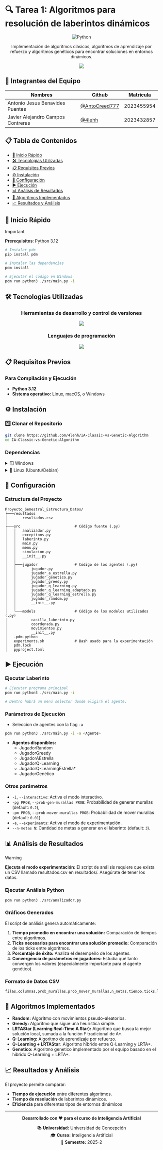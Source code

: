 # 🔍 Tarea 1: Algoritmos para resolución de laberintos dinámicos

<div align="center">

![Python](https://img.shields.io/badge/Python-3776AB?style=for-the-badge&logo=python&logoColor=white)

Implementación de algoritmos clásicos, algoritmos de aprendizaje por refuerzo y algoritmos genéticos para encontrar soluciones en entornos dinámicos.

<div align="center">
    <a href="./docs/Informe.pdf" target="_blank">
    <img src="https://img.shields.io/badge/📥_Descargar-PDF-red?style=for-the-badge" />
    </a>
</div>

</div>

## 👥 Integrantes del Equipo

| Nombres | Github | Matrícula |
|---------|--------|-----------|
|Antonio Jesus Benavides Puentes|[@AntoCreed777](https://github.com/AntoCreed777) | 2023455954 |
| Javier Alejandro Campos Contreras | [@4lehh](https://github.com/4lehh) | 2023432857 |

## 📋 Tabla de Contenidos
- [🚀 Inicio Rápido](#inicio-rapido)
- [🛠️ Tecnologías Utilizadas](#tecnologias-utilizadas)
- [📋 Requisitos Previos](#requisitos-previos)
- [⚙️ Instalación](#instalacion)
- [🔧 Configuración](#configuracion)
- [▶️ Ejecución](#ejecucion)
- [📊 Análisis de Resultados](#analisis-de-resultados)
- [🚀 Algoritmos Implementados](#algoritmos-implementados)
- [📈 Resultados y Análisis](#resultados-y-analisis)


## 🚀 Inicio Rápido

> [!IMPORTANT]
> **Prerequisitos**: Python 3.12

```bash
# Instalar pdm
pip install pdm

# Instalar las dependencias 
pdm install

# Ejecutar el código en Windows
pdm run python3 ./src/main.py -i
```

## 🛠️ Tecnologías Utilizadas

<div align="center">

### Herramientas de desarrollo y control de versiones
<a href="https://skillicons.dev">
  <img src="https://skillicons.dev/icons?i=git,github,vscode&perline=5" />
</a>

### Lenguajes de programación
<a href="https://skillicons.dev">
  <img src="https://skillicons.dev/icons?i=python&perline=5" />
</a>

</div>

## 📋 Requisitos Previos

### Para Compilación y Ejecución
- **Python 3.12**
- **Sistema operativo:** Linux, macOS, o Windows

## ⚙️ Instalación

### 1️⃣ Clonar el Repositorio

```bash
git clone https://github.com/4lehh/IA-Classic-vs-Genetic-Algorithm
cd IA-Classic-vs-Genetic-Algorithm
```

### Dependencias

<details>
<summary>🪟 Windows</summary>

```bash
# En WSL (Ubuntu)
pip install pdm         # Usaremos pdm para manejar las dependencias
pdm install             # Instalará las dependencias necesarias
```

</details>
<details>
<summary>🐧 Linux (Ubuntu/Debian)</summary>

```bash
# Instalar Python y pip
sudo apt update
sudo apt install -y python3 python3-pip

# Instalar PDM
pip3 install pdm

# Ya dentro de la carpeta del proyecto
pdm install
```
</details>

## 🔧 Configuración

### Estructura del Proyecto

```
Proyecto_Semestral_Estructura_Datos/
├───resultados
│       resultados.csv
│
├───src                         # Código fuente (.py)
│   │   analizador.py
│   │   exceptions.py
│   │   laberinto.py
│   │   main.py
│   │   menu.py
│   │   simulacion.py
│   │   __init__.py
│   │
│   ├───jugador                 # Código de los agentes (.py)
│   │       jugador.py
│   │       jugador_a_estrella.py
│   │       jugador_genetico.py
│   │       jugador_greedy.py
│   │       jugador_q_learning.py
│   │       jugador_q_learning_adaptado.py
│   │       jugador_q_learning_estrella.py
│   │       jugador_random.py
│   │       __init__.py
│   │
│   └───models                  # Código de los modelos utilizados (.py)
│           casilla_laberinto.py
│           coordenada.py
│           movimientos.py
│           __init__.py
│   .pdm-python
│   experiments.sh              # Bash usado para la experimentación
│   pdm.lock                    
│   pyproject.toml
```

## ▶️ Ejecución

### Ejecutar Laberinto

```bash
# Ejecutar programa principal
pdm run python3 ./src/main.py -i

# Dentro habrá un menú selector donde eligirá el agente.
```

### Parámetros de Ejecución

- Seleccion de agentes con la flag `-a`
```bash
pdm run python3 ./src/main.py -i -a <Agente>
``` 
- **Agentes disponibles:**
  - JugadorRandom 
  - JugadorGreedy
  - JugadorAEstrella
  - JugadorQ-Learning
  - JugadorQ-LearningEstrella*
  - JugadorGenético

### Otros parámetros
- `-i`, `--interactivo`: Activa el modo interactivo.
- `-pg PROB`, `--prob-gen-murallas PROB`: Probabilidad de generar murallas (default: `0.2`),
- `-pm PROB`, `--prob-mover-murallas PROB`: Probabilidad de mover murallas (default: `0.01`).
- `-e`, `--experiments`: Activa el modo de experimentación.
- `--n-metas N`: Cantidad de metas a generar en el laberinto (default: `3`).

## 📊 Análisis de Resultados

> [!WARNING]
> **Ejecuta el modo experimentación:** El script de análisis requiere que exista un CSV llamado resultados.csv en resultados/. Asegúrate de tener los datos.

### Ejecutar Análisis Python

```bash
pdm run python3 ./src/analizador.py
```

### Gráficos Generados

El script de análisis genera automáticamente:

1. **Tiempo promedio en encontrar una solución:** Comparación de tiempos entre algoritmos.
2. **Ticks necesarios para encontrar una solución promedio:** Comparación de los ticks entre algoritmos.
3. **Porcentaje de éxito:** Analiza el desempeño de los agentes.
4. **Convergencia de parámetros en jugadores:** Estudia qué tanto convergen los valores (especialmente importante para el agente genético).

### Formato de Datos CSV

```bash
filas,columnas,prob_murallas,prob_mover_murallas,n_metas,tiempo,ticks,llego,jugador,alpha,gamma,betha,omega
```

## 🚀 Algoritmos Implementados

- **Random:** Algoritmo con movimientos pseudo-aleatorios.
- **Greedy:** Algoritmo que sigue una heurística simple.
- **LRTAStar (Learning Real-Time A Star):** Algoritmo que busca la mejor solución local, sumada a la función F tradicional de A*.
- **Q-Learning:** Algoritmo de aprendizaje por refuerzo.
- **Q-Learning + LRTAStar:** Algoritmo híbrido entre Q-Learning y LRTA*.
- **Genetico:** Algoritmo genetico implementado por el equipo basado en el hibrido Q-Learning + LRTA*.


## 📈 Resultados y Análisis

El proyecto permite comparar:

- **Tiempo de ejecución** entre diferentes algoritmos.
- **Tiempo de resolución** de laberintos dinámicos.
- **Eficiencia** para diferentes tipos de entornos dinámicos

---

<div align="center">

**Desarrollado con ❤️ para el curso de Inteligencia Artificial**

📚 **Universidad:** Universidad de Concepción  
🎓 **Curso:** Inteligencia Artificial  
📅 **Semestre:** 2025-2

</div>